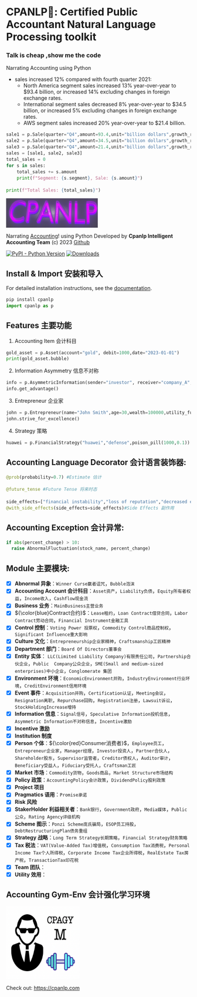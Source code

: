# CPANLP🎺: Certified Public Accountant Natural Language Processing toolkit
### Talk is cheap ,show me the code
Narrating Accounting using Python
- sales increased 12% compared with fourth quarter 2021:
  - North America segment sales increased 13% year-over-year to $93.4 billion, or increased 14% excluding changes in foreign exchange rates.
  - International segment sales decreased 8% year-over-year to $34.5 billion, or increased 5% excluding changes in foreign exchange rates.
  - AWS segment sales increased 20% year-over-year to $21.4 billion.
```python
sale1 = p.Sale(quarter="Q4",amount=93.4,unit="billion dollars",growth_rate=13%,year=2022,segment="North America")
sale2 = p.Sale(quarter="Q4",amount=34.5,unit="billion dollars",growth_rate=-8%,year=2022,segment="International")
sale3 = p.Sale(quarter="Q4",amount=21.4,unit="billion dollars",growth_rate=20%,year=2022,segment="AWS")
sales = [sale1, sale2, sale3]
total_sales = 0
for s in sales:
    total_sales += s.amount
    print(f"Segment: {s.segment}, Sale: {s.amount}")

print(f"Total Sales: {total_sales}")
```

<a href="https://cpanlp.com">
<img src="https://raw.githubusercontent.com/accounting-intelligent-ai/cpanlp/main/cpanlp.png" width = "250" height = "80" alt="logo" align=center />
</a>

Narrating [Accounting](https://cpanlp.com/overview/redefine)! using Python
Developed by **Cpanlp Intelligent Accounting Team** (c) 2023
[Github](https://github.com/accounting-intelligent-ai/cpanlp)

[![PyPI - Python Version](https://img.shields.io/static/v1?label=pypi&message=v1.1.29&color=blue)](https://pypi.org/project/cpanlp/)
[![Downloads](https://static.pepy.tech/badge/cpanlp/week)](https://pepy.tech/project/cpanlp)

## Install & Import 安装和导入
For detailed installation instructions, see the
[documentation](https://cpanlp.com/documentation).
```python
pip install cpanlp
import cpanlp as p
```

## Features 主要功能
1. Accounting Item 会计科目
```python
gold_asset = p.Asset(account="gold", debit=1000,date="2023-01-01")
print(gold_asset.bubble)
```
2. Information Asymmetry 信息不对称
```python
info = p.AsymmetricInformation(sender="investor", receiver="company_A", message="I am very interested in investing in your business", hidden_information="I have a limited budget")
info.get_advantage()
```
3. Entrepreneur 企业家
```python
john = p.Entrepreneur(name="John Smith",age=30,wealth=100000,utility_function=0, experience=5,company=LLC("Apple","Electronics",1000000),entrepreneurship=Entrepreneurship(leadership=9.0))
john.strive_for_excellence()
```
4. Strategy 策略
```python
huawei = p.FinancialStrategy("huawei","defense",poison_pill(1000,0.1))
```

## Accounting Language Decorator 会计语言装饰器:
```python
@prob(probability=0.7) #Estimate 估计

@future_tense #Future Tense 将来时态

side_effects=["financial instability","loss of reputation","decreased employee morale"]
@with_side_effects(side_effects=side_effects)#Side Effects 副作用
```

## Accounting Exception 会计异常:
```python
if abs(percent_change) > 10:
  raise AbnormalFluctuation(stock_name, percent_change)
```

## Module 主要模块:
- [x] **Abnormal 异象**：`Winner Curse赢者诅咒`，`Bubble泡沫`
- [x] **Accounting Account 会计科目**：`Asset资产`，`Liability负债`，`Equity所有者权益`，`Income收入`，`Cashflow现金流`
- [x] **Business 业务**：`MainBusiness主营业务`
- [x] ${\color{blue}Contract合约}$：`Lease租约`，`Loan Contract借贷合同`，`Labor Contract劳动合同`，`Financial Instrument金融工具`
- [x] **Control 控制**：`Voting Power 投票权`，`Commodity Control商品控制权`，`Significant Influence重大影响`
- [x] **Culture 文化**：`Entrepreneurship企业家精神`，`Craftsmanship工匠精神`
- [x] **Department 部门**：`Board Of Directors董事会`
- [x] **Entity 实体**： `LLC(Limited Liability Company)有限责任公司`，`Partnership合伙企业`，`Public  Company公众企业`，`SME(Small and medium-sized enterprises)中小企业`，`Conglomerate 集团`
- [x] **Environment 环境**：`EconomicEnvironment并购`，`IndustryEnvironment行业环境`，`CreditEnvironment信用环境`
- [x] **Event 事件**：`Acquisition并购`，`Certification认证`，`Meeting会议`，`Resignation离职`，`Repurchase回购`，`Registration注册`，`Lawsuit诉讼`，`StockHoldingIncrease增持`
- [x] **Information 信息**：`Signal信号`，`Speculative Information投机信息`，`Asymmetric Information不对称信息`，`Incentive激励`
- [x] **Incentive 激励**
- [x] **Institution 制度**
- [x] **Person 个体**：${\color{red}Consumer消费者}$，`Employee员工`，`Entrepreneur企业家`，`Manager经理`，`Investor投资人`，`Partner合伙人`，`Shareholder股东`，`Supervisor监管者`，`Creditor债权人`，`Auditor审计`，`Beneficiary受益人`，`Fiduciary受托人`，`Craftsman工匠`
- [x] **Market 市场**：`Commodity货物`，`Goods商品`，`Market Structure市场结构`
- [x] **Policy 政策**：`AccountingPolicy会计政策`，`DividendPolicy股利政策`
- [x] **Project 项目**
- [x] **Pragmatics 语用**：`Promise承诺`
- [x] **Risk 风险**
- [x] **StakerHolder 利益相关者**：`Bank银行`，`Government政府`，`Media媒体`，`Public公众`，`Rating Agency评级机构`
- [x] **Scheme 图示**：`Ponzi Scheme庞氏骗局`，`ESOP员工持股`，`DebtRestructuringPlan债务重组`
- [x] **Strategy 战略**：`Long Term Strategy长期策略`，`Financial Strategy财务策略`
- [x] **Tax 税法**：`VAT(Value-Added Tax)增值税`，`Consumption Tax消费税`，`Personal Income Tax个人所得税`，`Corporate Income Tax企业所得税`，`RealEstate Tax房产税`，`TransactionTax印花税`
- [x] **Team 团队**：
- [x] **Utility 效用**：

## Accounting Gym-Env 会计强化学习环境
<a href="https://pypi.org/project/cpagym/">
<img src="https://raw.githubusercontent.com/accounting-intelligent-ai/cpagym/main/cpagym.png" width = "200" height = "200" alt="logo" align=center />
</a>

Check out: https://cpanlp.com